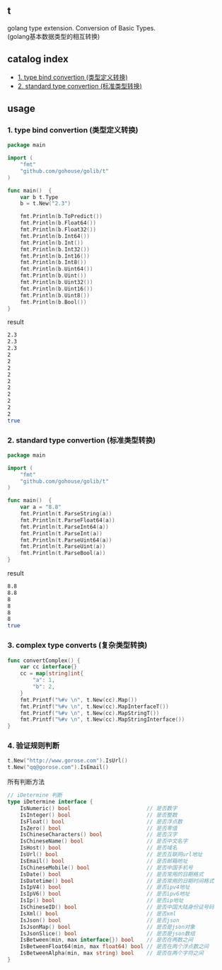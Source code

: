 ## t
golang type extension. Conversion of Basic Types.  
(golang基本数据类型的相互转换)

## catalog index
- [1. type bind convertion (类型定义转换)](#1-type-bind-convertion-类型定义转换)
- [2. standard type convertion (标准类型转换)](#2-standard-type-convertion-标准类型转换)  

## usage

### 1. type bind convertion (类型定义转换)
```go
package main

import (
	"fmt"
	"github.com/gohouse/golib/t"
)

func main()  {
    var b t.Type
    b = t.New("2.3")

    fmt.Println(b.ToPredict())
    fmt.Println(b.Float64())
    fmt.Println(b.Float32())
    fmt.Println(b.Int64())
    fmt.Println(b.Int())
    fmt.Println(b.Int32())
    fmt.Println(b.Int16())
    fmt.Println(b.Int8())
    fmt.Println(b.Uint64())
    fmt.Println(b.Uint())
    fmt.Println(b.Uint32())
    fmt.Println(b.Uint16())
    fmt.Println(b.Uint8())
    fmt.Println(b.Bool())
}
```
result
```sh
2.3
2.3
2.3
2
2
2
2
2
2
2
2
2
2
true
```

### 2. standard type convertion (标准类型转换)
```go
package main

import (
	"fmt"
	"github.com/gohouse/golib/t"
)

func main()  {
	var a = "8.8"
	fmt.Println(t.ParseString(a))
	fmt.Println(t.ParseFloat64(a))
	fmt.Println(t.ParseInt64(a))
	fmt.Println(t.ParseInt(a))
	fmt.Println(t.ParseUint64(a))
	fmt.Println(t.ParseUint(a))
	fmt.Println(t.ParseBool(a))
}
```
result
```bash
8.8
8.8
8
8
8
8
true
```

### 3. complex type converts (复杂类型转换)
```go
func convertComplex() {
	var cc interface{}
	cc = map[string]int{
		"a": 1,
		"b": 2,
	}
	fmt.Printf("%#v \n", t.New(cc).Map())
	fmt.Printf("%#v \n", t.New(cc).MapInterfaceT())
	fmt.Printf("%#v \n", t.New(cc).MapStringT())
	fmt.Printf("%#v \n", t.New(cc).MapStringInterface())
}
```

### 4. 验证规则判断
```go
t.New("http://www.gorose.com").IsUrl()
t.New("qq@gorose.com").IsEmail()
```
所有判断方法
```go
// iDetermine 判断
type iDetermine interface {
	IsNumeric() bool                        // 是否数字
	IsInteger() bool                        // 是否整数
	IsFloat() bool                          // 是否浮点数
	IsZero() bool                           // 是否零值
	IsChineseCharacters() bool              // 是否汉字
	IsChineseName() bool                    // 是否中文名字
	IsHost() bool                           // 是否域名
	IsUrl() bool                            // 是否互联网url地址
	IsEmail() bool                          // 是否邮箱地址
	IsChineseMobile() bool                  // 是否中国手机号
	IsDate() bool                           // 是否常用的日期格式
	IsDatetime() bool                       // 是否常用的日期时间格式
	IsIpV4() bool                           // 是否ipv4地址
	IsIpV6() bool                           // 是否ipv6地址
	IsIp() bool                             // 是否ip地址
	IsChineseID() bool                      // 是否中国大陆身份证号码
	IsXml() bool                            // 是否xml
	IsJson() bool                           // 是否json
	IsJsonMap() bool                        // 是否是json对象
	IsJsonSlice() bool                      // 是否是json数组
	IsBetween(min, max interface{}) bool    // 是否在两数之间
	IsBetweenFloat64(min, max float64) bool // 是否在两个浮点数之间
	IsBetweenAlpha(min, max string) bool    // 是否在两个字符之间
}
```